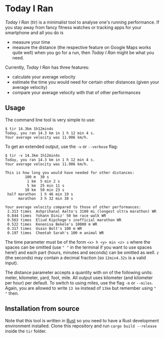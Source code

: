 # Today I Ran

*Today I Ran* (tir) is a minimalist tool to analyse one's running performance.
If you stay away from fancy fitness watches or tracking apps for your smartphone and all you do is
* measure your time
* measure the distance (the respective feature on Google Maps works quite well)
when you go for a run, then *Today I Ran* might be what you need.

Currently, *Today I Ran* has three features:
* calculate your average velocity
* estimate the time you would need for certain other distances (given your average velocity)
* compare your average velocity with that of other performances

## Usage

The command line tool is very simple to use:
```
$ tir 14.3km 1h12min4s
Today, you ran 14.3 km in 1 h 12 min 4 s.
Your average velocity was 11.906 km/h.
```

To get an extended output, use the `-v` or `--verbose` flag:
```
$ tir -v 14.3km 1h12min4s
Today, you ran 14.3 km in 1 h 12 min 4 s.
Your average velocity was 11.906 km/h.

This is how long you would have needed for other distances:
         100 m  30 s
          1 km  5 min 2 s
          5 km  25 min 11 s
         10 km  50 min 23 s
 half marathon  1 h 46 min 19 s
      marathon  3 h 32 min 38 s

Your average velocity compared to those of other performances:
 2.313 times  Ashprihanal Aalto's 3100 mi (longest ultra marathon) WR
 0.844 times  Yohann Diniz' 50 km race walk WR
 0.563 times  Eliud Kipchoge's inofficial marathon WR
 0.522 times  Kenenisa Bekele's 10000 m WR
 0.317 times  Usain Bolt's 100 m WR
 0.197 times  Cheetah Sarah's 100 m animal WR
```

The time parameter must be of the form `<x> h <y> min <z> s` where the spaces can be omitted (use `" "` in the terminal if you want to use spaces here!) and each part (hours, minutes and seconds) can be omitted as well.
`z` (the seconds) may contain a decimal fraction (so `12min4.32s` is a valid input).

The distance parameter accepts a quantity with on of the following units: meter, kilometer, yard, foot, mile.
All output uses kilometer (and kilometer per hour) per default.
To switch to using miles, use the flag `-m` or `--miles`.
Again, you are allowed to write `13 km` instead of `13km` but remember using `" "` then.

## Installation from source
Note that this tool is written in [Rust](https://www.rust-lang.org/) so you need to have a Rust development environment installed.
Clone this repository and run `cargo build --release` inside the `tir` folder.
